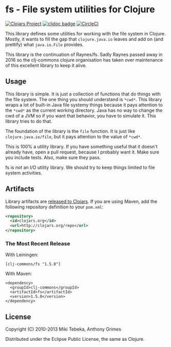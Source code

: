 # fs - File system utilities for Clojure

[![Clojars Project](https://img.shields.io/clojars/v/clj-commons/fs.svg)](https://clojars.org/clj-commons/fs)
[![cljdoc badge](https://cljdoc.org/badge/clj-commons/fs)](https://cljdoc.org/d/clj-commons/fs)
[![CircleCI](https://circleci.com/gh/clj-commons/fs.svg?style=svg)](https://circleci.com/gh/clj-commons/fs)

This library defines some utilities for working with the file system in Clojure. Mostly, it wants to fill the gap that
`clojure.java.io` leaves and add on (and prettify) what `java.io.File` provides.

This library is the continuation of Raynes/fs. Sadly Raynes passed away in 2016 so the clj-commons clojure organisation has taken over maintenance of this excellent library to keep it alive.


## Usage

This library is simple. It is just a collection of functions that do things with the file system. The one thing
you should understand is `*cwd*`. This library wraps a lot of built-in Java file systemy things because it
pays attention to the `*cwd*` as the current working directory. Java has no way to change the cwd of a JVM so
if you want that behavior, you have to simulate it. This library tries to do that.

The foundation of the library is the `file` function. It is just like `clojure.java.io/file`, but it pays
attention to the value of `*cwd*`.

This is 100% a utility library. If you have something useful that it doesn't already have, open a pull request,
because I probably want it. Make sure you include tests. Also, make sure they pass.

fs is *not* an I/O utility library. We should try to keep things limited to file system activities.

## Artifacts

Library artifacts are [released to Clojars](https://clojars.org/clj-commons/fs). If you are using Maven, add the following repository
definition to your `pom.xml`:

``` xml
<repository>
  <id>clojars.org</id>
  <url>http://clojars.org/repo</url>
</repository>
```

### The Most Recent Release

With Leiningen:

    [clj-commons/fs "1.5.0"]


With Maven:

    <dependency>
      <groupId>clj-commons</groupId>
      <artifactId>fs</artifactId>
      <version>1.5.0</version>
    </dependency>

## License

Copyright (C) 2010-2013 Miki Tebeka, Anthony Grimes

Distributed under the Eclipse Public License, the same as Clojure.
